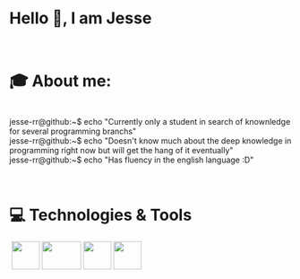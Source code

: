 # Hello 👋, I am Jesse

️
# 🎓 About me:
<br>
jesse-rr@github:~$ echo "Currently only a student in search of knownledge for several programming branchs" <br>
jesse-rr@github:~$ echo "Doesn't know much about the deep knowledge in programming right now but will get the hang of it eventually" <br>  
jesse-rr@github:~$ echo "Has fluency in the english language :D"


️️
# 💻 Technologies & Tools
️
<img src="https://github.com/jesse-rr/jesse-rr/assets/162192002/cda97f5e-856d-4d43-89cc-17db1f226af6" width="50" height="50" />        <img src="https://github.com/jesse-rr/jesse-rr/assets/162192002/58914d32-43ea-44af-9206-85be034712bd" width="70" height="50" />        <img src="https://github.com/jesse-rr/jesse-rr/assets/162192002/7015648b-8af8-4309-bb0f-d078cfe10081" width="50" height="50" />        <img src="https://github.com/jesse-rr/jesse-rr/assets/162192002/9e15492f-b6c0-46c8-8064-a59e57622476" width="50" height="50" />        
